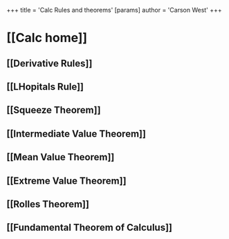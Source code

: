 +++
 title = 'Calc Rules and theorems'
[params]
	author = 'Carson West'
+++
# [[Calc home]]

## [[Derivative Rules]]
## [[LHopitals Rule]]
## [[Squeeze Theorem]]
## [[Intermediate Value Theorem]]
## [[Mean Value Theorem]]
## [[Extreme Value Theorem]]
## [[Rolles Theorem]]
## [[Fundamental Theorem of Calculus]]
